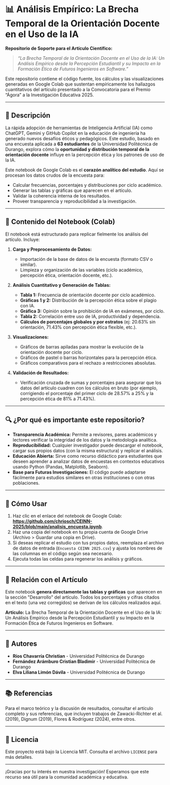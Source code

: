 # 📊 Análisis Empírico: La Brecha Temporal de la Orientación Docente en el Uso de la IA

**Repositorio de Soporte para el Artículo Científico:**
> *“La Brecha Temporal de la Orientación Docente en el Uso de la IA: Un Análisis Empírico desde la Percepción Estudiantil y su Impacto en la Formación Ética de Futuros Ingenieros en Software.”*

Este repositorio contiene el código fuente, los cálculos y las visualizaciones generadas en Google Colab que sustentan empíricamente los hallazgos cuantitativos del artículo presentado a la Convocatoria para el Premio “Ágora” a la Investigación Educativa 2025.

---

## 📌 Descripción

La rápida adopción de herramientas de Inteligencia Artificial (IA) como ChatGPT, Gemini y GitHub Copilot en la educación de ingeniería ha generado nuevos desafíos éticos y pedagógicos. Este estudio, basado en una encuesta aplicada a **63 estudiantes** de la Universidad Politécnica de Durango, explora cómo la **oportunidad y distribución temporal de la orientación docente** influye en la percepción ética y los patrones de uso de la IA.

Este notebook de Google Colab es el **corazón analítico del estudio**. Aquí se procesan los datos crudos de la encuesta para:

*   Calcular frecuencias, porcentajes y distribuciones por ciclo académico.
*   Generar las tablas y gráficas que aparecen en el artículo.
*   Validar la coherencia interna de los resultados.
*   Proveer transparencia y reproducibilidad a la investigación.

---

## 🧩 Contenido del Notebook (Colab)

El notebook está estructurado para replicar fielmente los análisis del artículo. Incluye:

1.  **Carga y Preprocesamiento de Datos:**
    *   Importación de la base de datos de la encuesta (formato CSV o similar).
    *   Limpieza y organización de las variables (ciclo académico, percepción ética, orientación docente, etc.).

2.  **Análisis Cuantitativo y Generación de Tablas:**
    *   **Tabla 1:** Frecuencia de orientación docente por ciclo académico.
    *   **Gráficas 1 y 2:** Distribución de la percepción ética sobre el plagio con IA.
    *   **Gráfica 3:** Opinión sobre la prohibición de IA en exámenes, por ciclo.
    *   **Tabla 2:** Correlación entre uso de IA, productividad y dependencia.
    *   **Cálculos de porcentajes globales y por estratos** (ej: 20.63% sin orientación, 71.43% con percepción ética flexible, etc.).

3.  **Visualizaciones:**
    *   Gráficos de barras apiladas para mostrar la evolución de la orientación docente por ciclo.
    *   Gráficos de pastel o barras horizontales para la percepción ética.
    *   Gráficos comparativos para el rechazo a restricciones absolutas.

4.  **Validación de Resultados:**
    *   Verificación cruzada de sumas y porcentajes para asegurar que los datos del artículo cuadren con los cálculos en bruto (por ejemplo, corrigiendo el porcentaje del primer ciclo de 28.57% a 25% y la percepción ética de 81% a 71.43%).

---

## 🔍 ¿Por qué es importante este repositorio?

*   **Transparencia Académica:** Permite a revisores, pares académicos y lectores verificar la integridad de los datos y la metodología analítica.
*   **Reproducibilidad:** Cualquier investigador puede descargar el notebook, cargar sus propios datos (con la misma estructura) y replicar el análisis.
*   **Educación Abierta:** Sirve como recurso didáctico para estudiantes que deseen aprender a analizar datos de encuestas en contextos educativos usando Python (Pandas, Matplotlib, Seaborn).
*   **Base para Futuras Investigaciones:** El código puede adaptarse fácilmente para estudios similares en otras instituciones o con otras poblaciones.

---

## 🚀 Cómo Usar

1.  Haz clic en el enlace del notebook de Google Colab: **https://github.com/chriosch/CEINN-2025/blob/main/analisis_encuesta.ipynb**.
2.  Haz una copia del notebook en tu propia cuenta de Google Drive (Archivo > Guardar una copia en Drive).
3.  Si deseas replicar el estudio con tus propios datos, reemplaza el archivo de datos de entrada (`Encuesta CEINN 2025.csv`) y ajusta los nombres de las columnas en el código según sea necesario.
4.  Ejecuta todas las celdas para regenerar los análisis y gráficos.

---

## 📄 Relación con el Artículo

Este notebook **genera directamente las tablas y gráficas** que aparecen en la sección "Desarrollo" del artículo. Todos los porcentajes y cifras citados en el texto (una vez corregidos) se derivan de los cálculos realizados aquí.

**Artículo:** La Brecha Temporal de la Orientación Docente en el Uso de la IA: Un Análisis Empírico desde la Percepción Estudiantil y su Impacto en la Formación Ética de Futuros Ingenieros en Software.

---

## 👥 Autores

*   **Ríos Chavarría Christian** - Universidad Politécnica de Durango
*   **Fernández Arámburo Cristian Bladimir** - Universidad Politécnica de Durango
*   **Elva Liliana Limón Dávila** - Universidad Politécnica de Durango

---

## 📚 Referencias

Para el marco teórico y la discusión de resultados, consultar el artículo completo y sus referencias, que incluyen trabajos de Zawacki-Richter et al. (2019), Dignum (2019), Flores & Rodríguez (2024), entre otros.

---

## 📜 Licencia

Este proyecto está bajo la Licencia MIT. Consulta el archivo `LICENSE` para más detalles.

---

¡Gracias por tu interés en nuestra investigación! Esperamos que este recurso sea útil para la comunidad académica y educativa.
